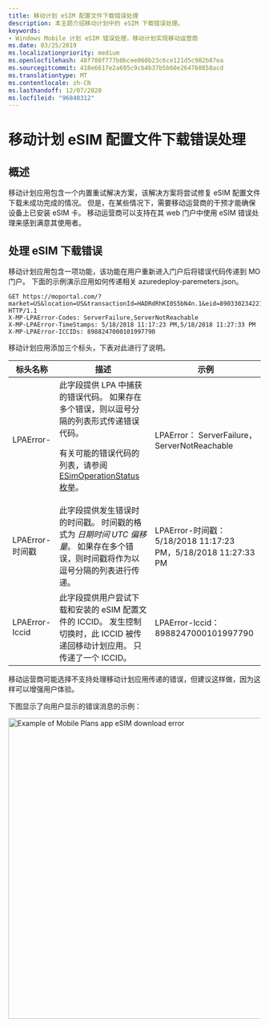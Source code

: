 ```yaml
---
title: 移动计划 eSIM 配置文件下载错误处理
description: 本主题介绍移动计划中的 eSIM 下载错误处理。
keywords:
- Windows Mobile 计划 eSIM 错误处理，移动计划实现移动运营商
ms.date: 03/25/2019
ms.localizationpriority: medium
ms.openlocfilehash: 48f780f777b0bcee060b23c6ce121d5c982b87ea
ms.sourcegitcommit: 418e6617e2a695c9cb4b37b5b60e264760858acd
ms.translationtype: MT
ms.contentlocale: zh-CN
ms.lasthandoff: 12/07/2020
ms.locfileid: "96840312"
---
```

# <a name="mobile-plans-esim-profile-download-error-handling"></a>移动计划 eSIM 配置文件下载错误处理

## <a name="overview"></a>概述

移动计划应用包含一个内置重试解决方案，该解决方案将尝试修复 eSIM 配置文件下载未成功完成的情况。 但是，在某些情况下，需要移动运营商的干预才能确保设备上已安装 eSIM 卡。 移动运营商可以支持在其 web 门户中使用 eSIM 错误处理来感到满意其使用者。

## <a name="handling-esim-download-errors"></a>处理 eSIM 下载错误

移动计划应用包含一项功能，该功能在用户重新进入门户后将错误代码传递到 MO 门户。 下面的示例演示应用如何传递相关 azuredeploy-paremeters.json。

```HTTP
GET https://moportal.com/?market=US&location=US&transactionId=HADRdRhKI0S5bN4n.1&eid=89033023422130000000000199272786&imei=001102000224082 HTTP/1.1
X-MP-LPAError-Codes: ServerFailure,ServerNotReachable
X-MP-LPAError-TimeStamps: 5/18/2018 11:17:23 PM,5/18/2018 11:27:33 PM
X-MP-LPAError-ICCIDs: 8988247000101997790
```

移动计划应用添加三个标头，下表对此进行了说明。

| 标头名称              | 描述                                                                                                                                                                                                                                                                                                                          | 示例                                                               |
| ------------------------ | ------------------------------------------------------------------------------------------------------------------------------------------------------------------------------------------------------------------------------------------------------------------------------------------------------------------------------------ | --------------------------------------------------------------------- |
| LPAError-      | 此字段提供 LPA 中捕获的错误代码。 如果存在多个错误，则以逗号分隔的列表形式传递错误代码。 <p>有关可能的错误代码的列表，请参阅 [ESimOperationStatus 枚举](/uwp/api/windows.networking.networkoperators.esimoperationstatus)。</p> | LPAError： ServerFailure，ServerNotReachable                 |
| LPAError-时间戳 | 此字段提供发生错误时的时间戳。 时间戳的格式为 *日期时间 UTC 偏移量*。 如果存在多个错误，则时间戳将作为以逗号分隔的列表进行传递。                                                                                                                                 | LPAError-时间戳： 5/18/2018 11:17:23 PM，5/18/2018 11:27:33 PM |
| LPAError-Iccid     | 此字段提供用户尝试下载和安装的 eSIM 配置文件的 ICCID。 发生控制切换时，此 ICCID 被传递回移动计划应用。 只传递了一个 ICCID。                                                                                                                       | LPAError-Iccid：8988247000101997790                             |

移动运营商可能选择不支持处理移动计划应用传递的错误，但建议这样做，因为这样可以增强用户体验。

下图显示了向用户显示的错误消息的示例：

<img src="images/mobile_plans_implementation_error_message.png" alt="Example of Mobile Plans app eSIM download error" title="移动计划应用卡下载错误示例" width="600" />
